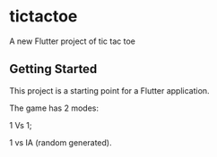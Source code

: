 # tictactoe

A new Flutter project of tic tac toe
## Getting Started

This project is a starting point for a Flutter application.

The game has 2 modes:

1 Vs 1;

1 vs IA (random generated).




